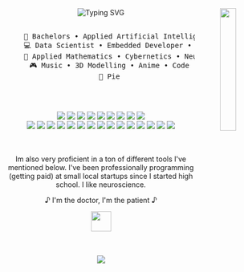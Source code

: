<div align="center">
<img src="https://i.imgur.com/RLAZdgT.png" width="25%" align="right" />
<img src="https://readme-typing-svg.demolab.com?font=Fira+Code&size=35&pause=1000&color=F72D41&center=true&vCenter=true&width=435&lines=Hello+there" alt="Typing SVG" />
<br><br>
<pre>
    💼 Bachelors • Applied Artificial Intelligence
    💻 Data Scientist • Embedded Developer • Mobile Developer
    📖 Applied Mathematics • Cybernetics • Neuroscience
    🎮 Music • 3D Modelling • Anime • Code
    🍋 Pie
</pre>
<br><br>
<p align="center">
  <img src="https://img.shields.io/badge/java-%23ED8B00.svg?&style=for-the-badge&logo=java&logoColor=white"/>
  <img src="https://img.shields.io/badge/Kaggle-20BEFF?style=for-the-badge&logo=Kaggle&logoColor=white"/>
  <img src="https://img.shields.io/badge/sql-%230074c1.svg?&style=for-the-badge&logo=sqlite&logoColor=white"/>
  <img src="https://img.shields.io/badge/Amazon_AWS-FF9900?style=for-the-badge&logo=amazonaws&logoColor=white"/>
  <img src="https://img.shields.io/badge/pytorch-%23EE4C2C.svg?&style=for-the-badge&logo=pytorch&logoColor=white"/>
  <img src="https://img.shields.io/badge/tensorflow-%23FF6F00.svg?&style=for-the-badge&logo=tensorflow&logoColor=white"/>
  <img src="https://img.shields.io/badge/numpy-%23013243.svg?&style=for-the-badge&logo=numpy&logoColor=white"/>
  <img src="https://img.shields.io/badge/scikit--learn-%23F7931E.svg?&style=for-the-badge&logo=scikit-learn&logoColor=white"/>
  <img src="https://img.shields.io/badge/pandas-%23150458.svg?&style=for-the-badge&logo=pandas&logoColor=white"/><br>
  <img src="https://img.shields.io/badge/c-%23A8B9CC.svg?&style=for-the-badge&logo=c&logoColor=white"/>
  <img src="https://img.shields.io/badge/c++-%2300599C.svg?&style=for-the-badge&logo=c%2B%2B&logoColor=white"/>
  <img src="https://img.shields.io/badge/python-%233776AB.svg?&style=for-the-badge&logo=python&logoColor=white"/>
  <img src="https://img.shields.io/badge/html5-%23E34F26.svg?&style=for-the-badge&logo=html5&logoColor=white"/>
  <img src="https://img.shields.io/badge/css3-%231572B6.svg?&style=for-the-badge&logo=css3&logoColor=white"/>
  <img src="https://img.shields.io/badge/javascript-%23323330.svg?&style=for-the-badge&logo=javascript&logoColor=%23F7DF1E"/>
  <img src="https://img.shields.io/badge/Cloudflare-F38020?style=for-the-badge&logo=Cloudflare&logoColor=white"/>
  <img src="https://img.shields.io/badge/Google_Cloud-4285F4?style=for-the-badge&logo=google-cloud&logoColor=white"/>
  <img src="https://img.shields.io/badge/MySQL-005C84?style=for-the-badge&logo=mysql&logoColor=white"/>
  <img src="https://img.shields.io/badge/Sqlite-003B57?style=for-the-badge&logo=sqlite&logoColor=white"/>
  <img src="https://img.shields.io/badge/PostgreSQL-316192?style=for-the-badge&logo=postgresql&logoColor=white"/>
  <img src="https://img.shields.io/badge/pypi-3775A9?style=for-the-badge&logo=pypi&logoColor=white"/>
  <img src="https://img.shields.io/badge/R-276DC3?style=for-the-badge&logo=r&logoColor=white"/>
  <img src="https://img.shields.io/badge/Qt-41CD52?style=for-the-badge&logo=qt&logoColor=white"/>
  <img src="https://img.shields.io/badge/Selenium-43B02A?style=for-the-badge&logo=Selenium&logoColor=white"/>
  
  <br> <br>
  Im also very proficient in a ton of different tools I've mentioned below. I've been professionally programming (getting paid) at small local startups since I started high school. I like neuroscience.

  ♪ I'm the doctor, I'm the patient ♪
</p>

<img src="https://raw.githubusercontent.com/innng/innng/master/assets/kyubey.gif" height="40" />
<br><br><br>
  <p align="center">
    <a href="https://skillicons.dev">
<img src="https://skillicons.dev/icons?i=git,kubernetes,docker,c,vim,linux,windows,unity,aws,gcp,azure,terraform,jenkins,gradle,maven,github,githubactions,gitlab,nginx,postgres,mysql,sqlite,redis,python,r,pytorch,tensorflow,java,javascript,html,css,flask,django,fastapi,selenium,heroku,d3,vscode,visualstudio,idea,pycharm,webstorm,c,qt,raspberrypi,numpy" />
</a>
  </p>

</div>
